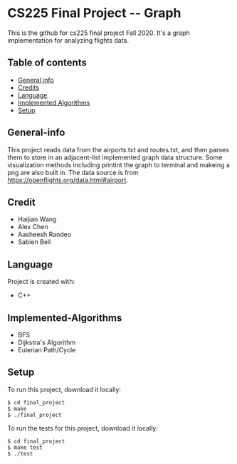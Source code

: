 # CS225 Final Project -- Graph

This is the github for cs225 final project Fall 2020. It's a graph implementation for analyzing flights data. 

## Table of contents
* [General info](#General-info)
* [Credits](#Credit)
* [Language](#Language)
* [Implemented Algorithms](#Implemented-Algorithms)
* [Setup](#Setup)

## General-info
This project reads data from the airports.txt and routes.txt, and then parses them to store in an adjacent-list implemented graph data structure. Some visualization methods including printint the graph to terminal and makeing a png are also built in. The data source is from https://openflights.org/data.html#airport.

## Credit
* Haijian Wang
* Alex Chen
* Aasheesh Randeo
* Sabien Bell
	
## Language
Project is created with:
* C++

## Implemented-Algorithms
* BFS
* Dijkstra's Algorithm
* Eulerian Path/Cycle
	
## Setup
To run this project, download it locally:

```
$ cd final_project
$ make
$ ./final_project
```

To run the tests for this project, download it locally:

```
$ cd final_project
$ make test
$ ./test
```
